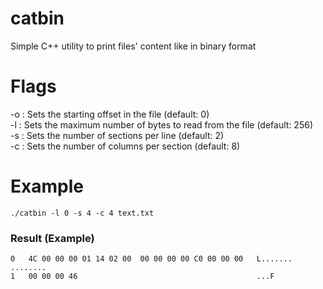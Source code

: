 # catbin
Simple C++ utility to print files' content like in binary format

# Flags
-o <offset>: Sets the starting offset in the file (default: 0)<br>
-l <limit>: Sets the maximum number of bytes to read from the file (default: 256)<br>
-s <sections>: Sets the number of sections per line (default: 2)<br>
-c <columns>: Sets the number of columns per section (default: 8)<br>

# Example
```shell
./catbin -l 0 -s 4 -c 4 text.txt
```
### Result (Example)
```
0   4C 00 00 00 01 14 02 00  00 00 00 00 C0 00 00 00   L....... ........
1   00 00 00 46                                        ...F
```
